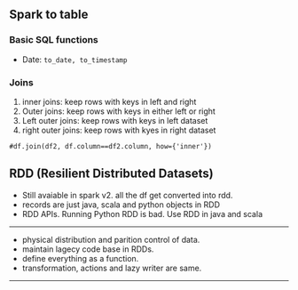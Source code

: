 ## Spark to table
### Basic SQL functions
* Date: ```to_date, to_timestamp```
### Joins
1. inner joins: keep rows with keys in left and right
2. Outer joins: keep rows with keys in either left or right
3. Left outer joins: keep rows with keys in left dataset
4. right outer joins: keep rows with kyes in right dataset


```#df.join(df2, df.column==df2.column, how={'inner'})```

## RDD (Resilient Distributed Datasets)
* Still avaiable in spark v2. all the df get converted into rdd.
* records are just java, scala and python objects in RDD
* RDD APIs. Running Python RDD is bad. Use RDD in java and scala
---

* physical distribution and parition control of data.
* maintain lagecy code base in RDDs.
* define everything as a function.
* transformation, actions and lazy writer are same.
---
